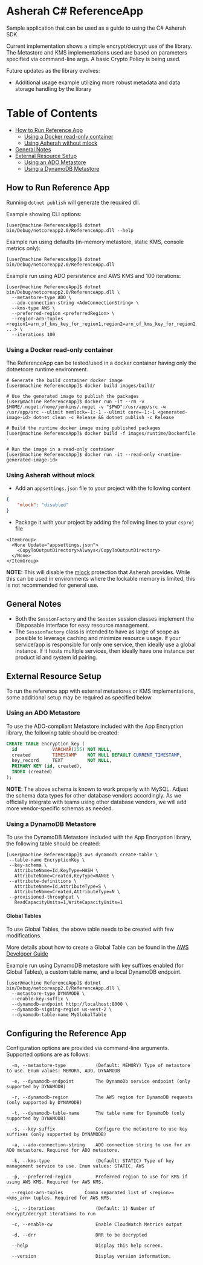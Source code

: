 # Asherah C# ReferenceApp

Sample application that can be used as a guide to using the C# Asherah SDK.

Current implementation shows a simple encrypt/decrypt use of the library. The Metastore and KMS implementations used are based on parameters specified via command-line args. A basic Crypto Policy is being used.

Future updates as the library evolves:

- Additional usage example utilizing more robust metadata and data storage handling by the library

Table of Contents
=================

  * [How to Run Reference App](#how-to-run-reference-app)
    * [Using a Docker read-only container](#using-a-docker-read-only-container)
    * [Using Asherah without mlock](#using-asherah-without-mlock)
  * [General Notes](#general-notes)
  * [External Resource Setup](#external-resource-setup)
    * [Using an ADO Metastore](#using-an-ado-metastore)
    * [Using a DynamoDB Metastore](#using-a-dynamodb-metastore)

## How to Run Reference App

Running `dotnet publish` will generate the required dll.

Example showing CLI options:

```console
[user@machine ReferenceApp]$ dotnet bin/Debug/netcoreapp2.0/ReferenceApp.dll --help
```

Example run using defaults (in-memory metastore, static KMS, console metrics only):

```console
[user@machine ReferenceApp]$ dotnet bin/Debug/netcoreapp2.0/ReferenceApp.dll
 ```

Example run using ADO persistence and AWS KMS and 100 iterations:

```console
[user@machine ReferenceApp]$ dotnet bin/Debug/netcoreapp2.0/ReferenceApp.dll \
  --metastore-type ADO \
  --ado-connection-string <AdoConnectionString> \
  --kms-type AWS \
  --preferred-region <preferredRegion> \
  --region-arn-tuples <region1=arn_of_kms_key_for_region1,region2=arn_of_kms_key_for_region2, ...> \
  --iterations 100
 ```

### Using a Docker read-only container

The ReferenceApp can be tested/used in a docker container having only the dotnetcore runtime environment.
```console
# Generate the build container docker image
[user@machine ReferenceApp]$ docker build images/build/

# Use the generated image to publish the packages
[user@machine ReferenceApp]$ docker run -it --rm -v $HOME/.nuget:/home/jenkins/.nuget -v "$PWD":/usr/app/src -w /usr/app/src --ulimit memlock=-1:-1 --ulimit core=-1:-1 <generated-image-id> dotnet clean -c Release && dotnet publish -c Release

# Build the runtime docker image using published packages
[user@machine ReferenceApp]$ docker build -f images/runtime/Dockerfile .

# Run the image in a read-only container
[user@machine ReferenceApp]$ docker run -it --read-only <runtime-generated-image-id>
```

### Using Asherah without mlock
* Add an `appsettings.json` file to your project with the following content
```json
{
    "mlock": "disabled"
}
```
* Package it with your project by adding the following lines to your `csproj` file
```
<ItemGroup>
  <None Update="appsettings.json">
    <CopyToOutputDirectory>Always</CopyToOutputDirectory>
  </None>
</ItemGroup>
```
**NOTE:** This will disable the [mlock](https://linux.die.net/man/2/mlock) protection that Asherah provides.
While this can be used in environments where the lockable memory is limited, this is not recommended for general use.

## General Notes

- Both the `SessionFactory` and the `Session` session classes implement
  the IDisposable interface for easy resource management.
- The `SessionFactory` class is intended to have as large of scope as possible to leverage caching and minimize resource usage. If your service/app is responsible for only one service, then ideally use a global instance. If it hosts multiple services, then ideally have one instance per product id and system id pairing.

## External Resource Setup
To run the reference app with external metastores or KMS implementations, some additional setup may be required as specified below.

### Using an ADO Metastore

To use the ADO-compliant Metastore included with the App Encryption library, the following table should be created:

``` sql
CREATE TABLE encryption_key (
  id             VARCHAR(255) NOT NULL,
  created        TIMESTAMP    NOT NULL DEFAULT CURRENT_TIMESTAMP,
  key_record     TEXT         NOT NULL,
  PRIMARY KEY (id, created),
  INDEX (created)
);

```
**NOTE**: The above schema is known to work properly with MySQL. Adjust the schema data types for other database vendors accordingly. As we officially integrate with teams using other database vendors, we will add more vendor-specific schemas as needed.

### Using a DynamoDB Metastore
To use the DynamoDB Metastore included with the App Encryption library, the following table should be created:

``` console
[user@machine ReferenceApp]$ aws dynamodb create-table \
 --table-name EncryptionKey \
 --key-schema \
   AttributeName=Id,KeyType=HASH \
   AttributeName=Created,KeyType=RANGE \
 --attribute-definitions \
   AttributeName=Id,AttributeType=S \
   AttributeName=Created,AttributeType=N \
 --provisioned-throughput \
   ReadCapacityUnits=1,WriteCapacityUnits=1
```

#### Global Tables

To use Global Tables, the above table needs to be created with few modifications.

More details about how to create a Global Table can be found in the
[AWS Developer Guide](https://docs.aws.amazon.com/amazondynamodb/latest/developerguide/globaltables.tutorial.html)

Example run using DynamoDB metastore with key suffixes enabled (for Global Tables), a custom table name, and a
local DynamoDB endpoint.

```console
[user@machine ReferenceApp]$ dotnet bin/Debug/netcoreapp2.0/ReferenceApp.dll \
  --metastore-type DYNAMODB \
  --enable-key-suffix \
  --dynamodb-endpoint http://localhost:8000 \
  --dynamodb-signing-region us-west-2 \
  --dynamodb-table-name MyGlobalTable
```

## Configuring the Reference App
Configuration options are provided via command-line arguments. Supported options are as
follows:

```console
  -m, --metastore-type           (Default: MEMORY) Type of metastore to use. Enum values: MEMORY, ADO, DYNAMODB

  -e, --dynamodb-endpoint        The DynamoDb service endpoint (only supported by DYNAMODB)

  -r, --dynamodb-region          The AWS region for DynamoDB requests (only supported by DYNAMODB)

  -t, --dynamodb-table-name      The table name for DynamoDb (only supported by DYNAMODB)

  -s, --key-suffix               Configure the metastore to use key suffixes (only supported by DYNAMODB)

  -a, --ado-connection-string    ADO connection string to use for an ADO metastore. Required for ADO metastore.

  -k, --kms-type                 (Default: STATIC) Type of key management service to use. Enum values: STATIC, AWS

  -p, --preferred-region         Preferred region to use for KMS if using AWS KMS. Required for AWS KMS.

  --region-arn-tuples        Comma separated list of <region>=<kms_arn> tuples. Required for AWS KMS.

  -i, --iterations               (Default: 1) Number of encrypt/decrypt iterations to run

  -c, --enable-cw                Enable CloudWatch Metrics output

  -d, --drr                      DRR to be decrypted

  --help                         Display this help screen.

  --version                      Display version information.
```

